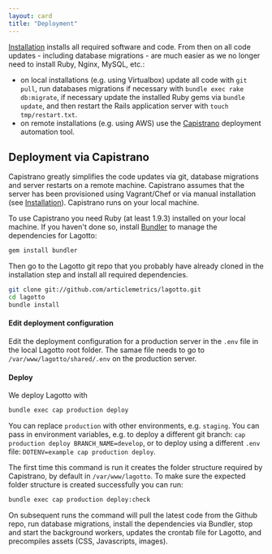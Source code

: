 ```yaml
---
layout: card
title: "Deployment"
---
```


[Installation](/docs/installation.md) installs all required software and code. From then on all code updates - including database migrations - are much easier as we no longer need to install Ruby, Nginx, MySQL, etc.:

* on local installations (e.g. using Virtualbox) update all code with `git pull`, run databases migrations if necessary with `bundle exec rake db:migrate`, if necessary update the installed Ruby gems via `bundle update`, and then restart the Rails application server with `touch tmp/restart.txt`.
* on remote installations (e.g. using AWS) use the [Capistrano](http://capistranorb.com) deployment automation tool.

## Deployment via Capistrano
Capistrano greatly simplifies the code updates via git, database migrations and server restarts on a remote machine. Capistrano assumes that the server has been provisioned using Vagrant/Chef or via manual installation (see [Installation](/docs/installation.md)). Capistrano runs on your local machine.

To use Capistrano you need Ruby (at least 1.9.3) installed on your local machine. If you haven't done so, install [Bundler](http://bundler.io/) to manage the dependencies for Lagotto:

```sh
gem install bundler
```

Then go to the Lagotto git repo that you probably have already cloned in the installation step and install all required dependencies.

```sh
git clone git://github.com/articlemetrics/lagotto.git
cd lagotto
bundle install
```

#### Edit deployment configuration
Edit the deployment configuration for a production server in the `.env` file in the local Lagotto root folder. The samae file needs to go to `/var/www/lagotto/shared/.env` on the production server.

#### Deploy
We deploy Lagotto with

```sh
bundle exec cap production deploy
```

You can replace `production` with other environments, e.g. `staging`. You can pass in environment variables, e.g. to deploy a different git branch: `cap production deploy BRANCH_NAME=develop`, or to deploy using a different `.env` file: `DOTENV=example cap production deploy`.

The first time this command is run it creates the folder structure required by Capistrano, by default in `/var/www/lagotto`. To make sure the expected folder structure is created successfully you can run:

```sh
bundle exec cap production deploy:check
```

On subsequent runs the command will pull the latest code from the Github repo, run database migrations, install the dependencies via Bundler, stop and start the background workers, updates the crontab file for Lagotto, and precompiles assets (CSS, Javascripts, images).
